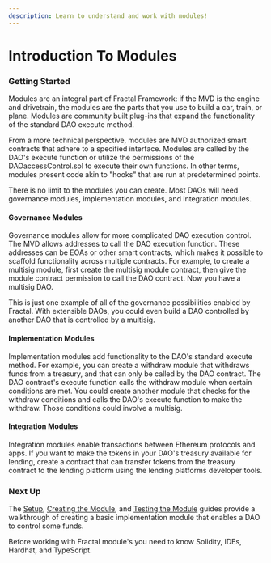 ```yaml
---
description: Learn to understand and work with modules!
---
```


# Introduction To Modules

### Getting Started

Modules are an integral part of Fractal Framework: if the MVD is the engine and drivetrain, the modules are the parts that you use to build a car, train, or plane. Modules are community built plug-ins that expand the functionality of the standard DAO execute method.

From a more technical perspective, modules are MVD authorized smart contracts that adhere to a specified interface. Modules are called by the DAO's execute function or utilize the permissions of the DAOaccessControl.sol to execute their own functions. In other terms, modules present code akin to "hooks" that are run at predetermined points.

There is no limit to the modules you can create. Most DAOs will need governance modules, implementation modules, and integration modules.

#### Governance Modules

Governance modules allow for more complicated DAO execution control. The MVD allows addresses to call the DAO execution function. These addresses can be EOAs or other smart contracts, which makes it possible to scaffold functionality across multiple contracts. For example, to create a multisig module, first create the multisig module contract, then give the module contract permission to call the DAO contract. Now you have a multisig DAO.

This is just one example of all of the governance possibilities enabled by Fractal. With extensible DAOs, you could even build a DAO controlled by another DAO that is controlled by a multisig.

#### Implementation Modules

Implementation modules add functionality to the DAO's standard execute method. For example, you can create a withdraw module that withdraws funds from a treasury, and that can only be called by the DAO contract. The DAO contract's execute function calls the withdraw module when certain conditions are met. You could create another module that checks for the withdraw conditions and calls the DAO's execute function to make the withdraw. Those conditions could involve a multisig.

#### Integration Modules

Integration modules enable transactions between Ethereum protocols and apps. If you want to make the tokens in your DAO's treasury available for lending, create a contract that can transfer tokens from the treasury contract to the lending platform using the lending platforms developer tools.

### Next Up

The [Setup](setup.md), [Creating the Module](creating-the-module.md), and [Testing the Module](testing-the-module.md) guides provide a walkthrough of creating a basic implementation module that enables a DAO to control some funds.

Before working with Fractal module's you need to know Solidity, IDEs, Hardhat, and TypeScript.
